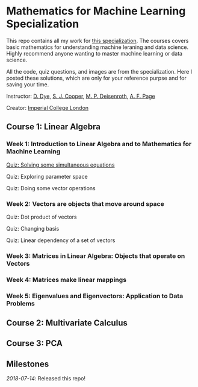# Mathematics for Machine Learning Specialization
This repo contains all my work for [this specialization](https://www.coursera.org/specializations/mathematics-machine-learning). The courses covers basic mathematics for understanding machine leraning and data science. Highly recommend anyone wanting to master machine learning or data science.

All the code, quiz questions, and images are from the specialization. Here I posted these solutions, which are only for your reference purpse and for saving your time. 

Instructor: [D. Dye](https://www.imperial.ac.uk/people/david.dye), [S. J. Cooper](https://www.imperial.ac.uk/people/samuel.cooper), [M. P. Deisenroth](http://wp.doc.ic.ac.uk/sml/author/mpd37/), [A. F. Page](https://fourier.space/)

Creator: [Imperial College London](https://www.imperial.ac.uk/)

## Course 1: Linear Algebra
### Week 1: Introduction to Linear Algebra and to Mathematics for Machine Learning
[Quiz: Solving some simultaneous equations](https://github.com/wynne-d/math-for-machine-learning-coursera/tree/master/Linear%20Algebra/Week%201/Quiz%20-%20Solving%20some%20simultaneous%20equations)

Quiz: Exploring parameter space

Quiz: Doing some vector operations
### Week 2: Vectors are objects that move around space
Quiz: Dot product of vectors

Quiz: Changing basis

Quiz: Linear dependency of a set of vectors
### Week 3: Matrices in Linear Algebra: Objects that operate on Vectors
### Week 4: Matrices make linear mappings
### Week 5: Eigenvalues and Eigenvectors: Application to Data Problems
## Course 2: Multivariate Calculus
## Course 3: PCA
## Milestones
*2018-07-14*: Released this repo!
